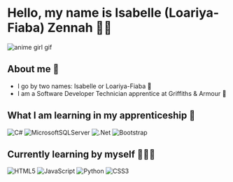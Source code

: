 # Hello, my name is Isabelle (Loariya-Fiaba) Zennah 👋🏽
![anime girl gif](https://www.google.com/url?sa=i&url=https%3A%2F%2Fwww.buzzfeed.com%2Fdominibear%2Ftop-7-badass-black-anime-leads-you-need-to-watch-984w5eo9mp&psig=AOvVaw2EoBpHqQ4NISLuam2pa7Nj&ust=1664370627036000&source=images&cd=vfe&ved=0CAwQjRxqFwoTCIikx_CFtfoCFQAAAAAdAAAAABAD)
## About me 🍧

- I go by two names: Isabelle or Loariya-Fiaba 🐇
- I am a Software Developer Technician apprentice at Griffiths & Armour 🏢


## What I am learning in my apprenticeship 📑
![C#](https://img.shields.io/badge/c%23-%23239120.svg?style=for-the-badge&logo=c-sharp&logoColor=white)   ![MicrosoftSQLServer](https://img.shields.io/badge/Microsoft%20SQL%20Sever-CC2927?style=for-the-badge&logo=microsoft%20sql%20server&logoColor=white) ![.Net](https://img.shields.io/badge/.NET-5C2D91?style=for-the-badge&logo=.net&logoColor=white) ![Bootstrap](https://img.shields.io/badge/bootstrap-%23563D7C.svg?style=for-the-badge&logo=bootstrap&logoColor=white)

## Currently learning by myself 🧑🏽‍💻
![HTML5](https://img.shields.io/badge/html5-%23E34F26.svg?style=for-the-badge&logo=html5&logoColor=white) ![JavaScript](https://img.shields.io/badge/javascript-%23323330.svg?style=for-the-badge&logo=javascript&logoColor=%23F7DF1E) ![Python](https://img.shields.io/badge/python-3670A0?style=for-the-badge&logo=python&logoColor=ffdd54) ![CSS3](https://img.shields.io/badge/css3-%231572B6.svg?style=for-the-badge&logo=css3&logoColor=white)
